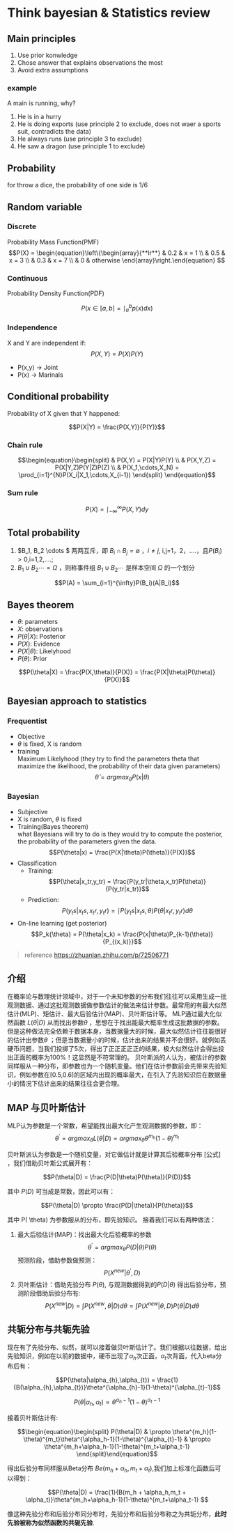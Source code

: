 # Think bayesian & Statistics review

## Main principles

1. Use prior konwledge
2. Chose answer that explains observations the most
3. Avoid extra assumptions

### example
A main is running, why?

1. He is in a hurry 
2. He is doing exports (use principle 2 to exclude, does not waer a sports suit, contradicts the data)
3. He always runs  (use principle 3 to exclude)
4. He saw a dragon  (use principle 1 to exclude)


## Probability

for throw a dice, the probability of one side is 1/6 

## Random variable

### Discrete

Probability Mass Function(PMF)
$$P(X) = \begin{equation}\left\{\begin{array}{**lr**}
    & 0.2 & x = 1 \\
    & 0.5 & x = 3 \\
    & 0.3 & x = 7 \\
    & 0 & otherwise
\end{array}\right.\end{equation}  
$$

### Continuous
Probability Density Function(PDF)

$$
P(x \in [a,b] = \lmoustache_{a}^{b} p(x)dx )
$$

### Independence

X and Y are independent if:
$$P(X,Y) = P(X)P(Y)$$

- P(x,y) -> Joint
- P(x)   -> Marinals

## Conditional probability
Probability of X given that Y happened:

$$P(X|Y) = \frac{P(X,Y)}{P(Y)}$$

### Chain rule

$$\begin{equation}\begin{split}
& P(X,Y) = P(X|Y)P(Y) \\
& P(X,Y,Z) = P(X|Y,Z)P(Y|Z)P(Z) \\
& P(X_1,\cdots,X_N) = \prod_{i=1}^{N}P(X_i|X_1,\cdots,X_{i-1})
\end{split} \end{equation}$$

### Sum rule 
$$P(X) = \lmoustache_{-\infty}^{\infty}P(X,Y)dy $$

## Total probability

1. $B_1, B_2 \cdots $ 两两互斥，即 $B_i \cap B_j = \emptyset$ ，$i \neq j$, i,j=1，2，....，且$P(B_i)>0$,i=1,2,....;
2. $B_1 \cup B_2 \cdots = \Omega$ ，则称事件组 $B_1 \cup B_2 \cdots$ 是样本空间 $\Omega$ 的一个划分

$$P(A) = \sum_{i=1}^{\infty}P(B_i)(A|B_i)$$

## Bayes theorem

- $\theta$: parameters
- $X$: observations
- $P(\theta|X)$: Posterior
- $P(X)$: Evidence
- $P(X|\theta)$: Likelyhood
- $P(\theta)$: Prior


$$P(\theta|X) = \frac{P(X,\theta)}{P(X)} = \frac{P(X|\theta)P(\theta)}{P(X)}$$

## Bayesian approach to statistics

### Frequentist
- Objective
- $\theta$ is fixed, X is random
- training  
    Maximum Likelyhood (they try to find the parameters theta that maximize the likelihood, the probability of their data given parameters)
    $$\hat{\theta} = argmax_{\theta}P(x|\theta)$$


### Bayesian
- Subjective
- X is random, $\theta$ is fixed
- Training(Bayes theorem)  
    what Bayesians will try to do is they would try to compute the posterior, the probability of the parameters given the data.
    $$P(\theta|x) = \frac{P(X|\theta)P(\theta)}{P(X)}$$
- Classification
    - Training:
    $$P(\theta|x_tr,y_tr) = \frac{P(y_tr|\theta,x_tr)P(\theta)}{P(y_tr|x_tr)}$$
    - Prediction:
    $$P(y_ts|x_ts,x_tr,y_tr) = \lmoustache{P(y_ts|x_ts,\theta)P(\theta|x_tr,y_tr)}d\theta$$
- On-line learning (get posterior)
    $$P_k{\theta} = P(\theta|x_k) = \frac{P(x|\theta)P_{k-1}(\theta)}{P_{(x_k)}}$$
    

> reference https://zhuanlan.zhihu.com/p/72506771

## 介绍

在概率论与数理统计领域中，对于一个未知参数的分布我们往往可以采用生成一批观测数据、通过这批观测数据做参数估计的做法来估计参数。最常用的有最大似然估计(MLP)、矩估计、最大后验估计(MAP)、贝叶斯估计等。
MLP通过最大化似然函数 $L(\theta|D)$ 从而找出参数$\theta$ ，思想在于找出能最大概率生成这批数据的参数。但是这种做法完全依赖于数据本身，当数据量大的时候，最大似然估计往往能很好的估计出参数$\theta$ ；但是当数据量小的时候，估计出来的结果并不会很好。就例如丢硬币问题，当我们投掷了5次，得出了正正正正正的结果，极大似然估计会得出投出正面的概率为100%！这显然是不符常理的。
贝叶斯派的人认为，被估计的参数同样服从一种分布，即参数也为一个随机变量。他们在估计参数前会先带来先验知识，例如参数在[0.5,0.6]的区域内出现的概率最大，在引入了先验知识后在数据量小的情况下估计出来的结果往往会更合理。


## MAP 与贝叶斯估计

MLP认为参数是一个常数，希望能找出最大化产生观测数据的参数，即：
$$\theta^{\prime} = argmax_{\theta}L(\theta|D) = argmax_{\theta}\theta^{m_h}(1-\theta)^{m_t}$$

贝叶斯派认为参数是一个随机变量，对它做估计就是计算其后验概率分布 [公式] ，我们借助贝叶斯公式展开有：

$$P(\theta|D) = \frac{P(D|\theta)P(\theta)}{P(D)}$$

其中 $P(D)$ 可当成是常数，因此可以有：

$$P(\theta|D) \propto \frac{P(D|\theta)}{P(\theta)}$$

其中 P( \theta) 为参数服从的分布，即先验知识。 接着我们可以有两种做法：
1. 最大后验估计(MAP)：找出最大化后验概率的参数 
$$\theta^{\prime} = argmax_{\theta}P(D|\theta)P(\theta)$$
预测阶段，借助参数做预测：
$$P(X^{new}|\theta^{\prime},D)$$
2. 贝叶斯估计：借助先验分布 $P(\theta)$, 与观测数据得到的$P(D|\theta)$ 得出后验分布，预测阶段借助后验分布有:
$$P(X^{new}|D) = \int{P(X^{new},\theta|D)d\theta} = \int{P(X^{new}|\theta,D)P(\theta|D)d\theta}$$


## 共轭分布与共轭先验
现在有了先验分布、似然，就可以接着做贝叶斯估计了。我们根据以往数据，给出先验知识，例如在以前的数据中，硬币出现了$\alpha_{h}$次正面，$\alpha_{t}$次背面，代入beta分布后有：

$$P(\theta|\alpha_{h},\alpha_{t}) = \frac{1}{B(\alpha_{h},\alpha_{t})}\theta^{\alpha_{h}-1}(1-\theta)^{\alpha_{t}-1}$$

$$P(\theta|\alpha_{h},\alpha_{t}) \propto \theta^{\alpha_{h}-1}(1-\theta)^{\alpha_{t}-1} $$

接着贝叶斯估计有:


$$\begin{equation}\begin{split}
P(\theta|D) & \propto \theta^{m_h}(1-\theta)^{m_t}\theta^{\alpha_h-1}(1-\theta)^{\alpha_{t}-1}
            & \propto \theta^{m_h+\alpha_h-1}(1-\theta)^{m_t+\alpha_t-1}
\end{split}\end{equation}$$

得出后验分布同样服从Beta分布 $Be(m_h + \alpha_h,m_t + \alpha_t )$,我们加上标准化函数后可以得到：

$$P(\theta|D) = \frac{1}{B(m_h + \alpha_h,m_t + \alpha_t)}\theta^{m_h+\alpha_h-1}(1-\theta)^{m_t+\alpha_t-1} $$

像这种先验分布和后验分布同分布时，先验分布和后验分布称之为共轭分布，**此时先验被称为似然函数的共轭先验**.

